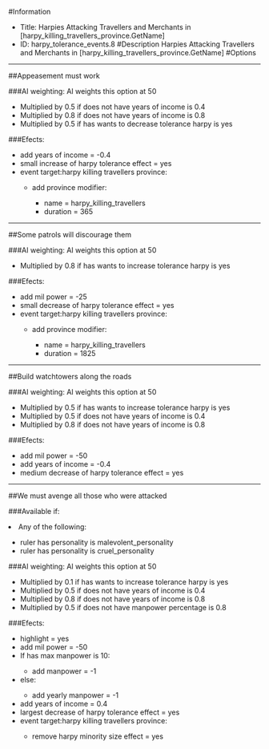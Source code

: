 #Information
 - Title: Harpies Attacking Travellers and Merchants in [harpy_killing_travellers_province.GetName]
 - ID: harpy_tolerance_events.8
#Description
Harpies Attacking Travellers and Merchants in [harpy_killing_travellers_province.GetName]
#Options

___
##Appeasement must work

###AI weighting:
AI weights this option at 50
 - Multiplied by 0.5 if does not have years of income is 0.4
 - Multiplied by 0.8 if does not have years of income is 0.8
 - Multiplied by 0.5 if has wants to decrease tolerance harpy is yes


###Efects:<ul><li>add years of income = -0.4</li><li>small increase of harpy tolerance effect = yes</li><li>event target:harpy killing travellers province:</li><ul><li>add province modifier:</li><ul><li>name = harpy_killing_travellers</li><li>duration = 365</li></ul></ul></ul>

___
##Some patrols will discourage them

###AI weighting:
AI weights this option at 50
 - Multiplied by 0.8 if has wants to increase tolerance harpy is yes


###Efects:<ul><li>add mil power = -25</li><li>small decrease of harpy tolerance effect = yes</li><li>event target:harpy killing travellers province:</li><ul><li>add province modifier:</li><ul><li>name = harpy_killing_travellers</li><li>duration = 1825</li></ul></ul></ul>

___
##Build watchtowers along the roads

###AI weighting:
AI weights this option at 50
 - Multiplied by 0.5 if has wants to increase tolerance harpy is yes
 - Multiplied by 0.5 if does not have years of income is 0.4
 - Multiplied by 0.8 if does not have years of income is 0.8


###Efects:<ul><li>add mil power = -50</li><li>add years of income = -0.4</li><li>medium decrease of harpy tolerance effect = yes</li></ul>

___
##We must avenge all those who were attacked

###Available if:
<li>Any of the following:</li><ul><li>ruler has personality is malevolent_personality</li><li>ruler has personality  is cruel_personality</li></ul>

###AI weighting:
AI weights this option at 50
 - Multiplied by 0.1 if has wants to increase tolerance harpy is yes
 - Multiplied by 0.5 if does not have years of income is 0.4
 - Multiplied by 0.8 if does not have years of income is 0.8
 - Multiplied by 0.5 if does not have manpower percentage is 0.8


###Efects:<ul><li>highlight = yes</li><li>add mil power = -50</li><li>If has max manpower is 10:</li><ul><li>add manpower = -1</li></ul><li>else:</li><ul><li>add yearly manpower = -1</li></ul><li>add years of income = 0.4</li><li>largest decrease of harpy tolerance effect = yes</li><li>event target:harpy killing travellers province:</li><ul><li>remove harpy minority size effect = yes</li></ul></ul>
